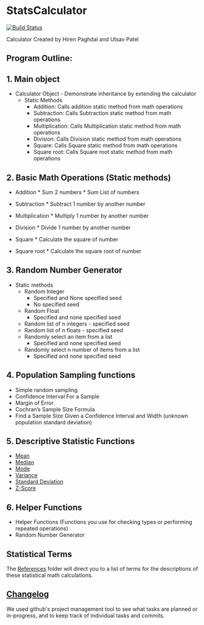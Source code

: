# StatsCalculator
[![Build Status](https://travis-ci.com/hpaghdal/StatsCalculator.svg?branch=master)](https://travis-ci.com/hpaghdal/StatsCalculator)

Calculator Created by Hiren Paghdal and Utsav Patel

## Program Outline: 

## 1. Main object

* Calculator Object - Demonstrate inheritance by extending the calculator
    * Static Methods
        * Addition: Calls addition static method from math operations
        * Subtraction: Calls Subtraction static method from math operations
        * Multiplication: Calls Multiplication static method from math operations
        * Division: Calls Division static method from math operations
        * Square: Calls Square static method from math operations
        * Square root: Calls Square root static method from math operations

## 2. Basic Math Operations (Static methods)

* Addition
        * Sum 2 numbers
        * Sum List of numbers
        
* Subtraction
        * Subtract 1 number by another number

* Multiplication
        * Multiply 1 number by another number

* Division
        * Divide 1 number by another number

* Square
        * Calculate the square of number

* Square root
        * Calculate the square root of number


## 3. Random Number Generator
* Static methods
    * Random Integer
        * Specified and None specified seed
        * No specified seed
    * Random Float
        * Specified and none specified seed
    * Random list of n integers - specified seed
    * Random list of n floats - specified seed
    * Randomly select an item from a list
        * Specified and none specified seed
    * Randomly select n number of items from a list
        * Specified and none specified seed


## 4. Population Sampling functions

* Simple random sampling
* Confidence Interval For a Sample
* Margin of Error
* Cochran’s Sample Size Formula
* Find a Sample Size Given a Confidence Interval and Width (unknown population standard deviation)

## 5. Descriptive Statistic Functions

* [Mean](https://github.com/hpaghdal/StatsCalculator/blob/master/Definitions/mean.md)
* [Median](https://github.com/hpaghdal/StatsCalculator/blob/master/Definitions/Median.md)
* [Mode](https://github.com/hpaghdal/StatsCalculator/blob/master/Definitions/Mode.md)
* [Variance](https://github.com/hpaghdal/StatsCalculator/blob/master/Definitions/variance.md)
* [Standard Deviation](https://github.com/hpaghdal/StatsCalculator/blob/master/Definitions/Standard%20Deviation.md)
* [Z-Score](https://github.com/hpaghdal/StatsCalculator/blob/master/Definitions/Z-Score.md)

## 6. Helper Functions 

* Helper Functions (Functions you use for checking types or performing repeated operations)
* Random Number Generator


 ## Statistical Terms
  
  The [References](https://github.com/hpaghdal/StatsCalculator/tree/master/Definitions) folder will direct you to a list of terms for the descriptions of these statistical math calculations.


## [Changelog](https://github.com/hpaghdal/StatsCalculator/projects/1?fullscreen=true)
We used github's project management tool to see what tasks are planned or in-progress, and to keep track of individual tasks and commits. 


